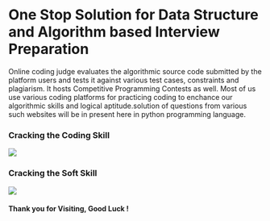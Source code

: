 # One Stop Solution for Data Structure and Algorithm based Interview Preparation

Online coding judge evaluates the algorithmic source code submitted by the platform users and tests it against various test cases, constraints and plagiarism. It hosts Competitive Programming Contests as well. Most of us use various coding platforms for practicing coding to enchance our algorithmic skills and logical aptitude.solution of questions from various such websites will be in present here in python programming language.

### Cracking the Coding Skill
![](Readme%20Image/cracking_the_coding_skills_-_v6-page-001.jpg)

### Cracking the Soft Skill
![](Readme%20Image/cracking_the_soft_skills_-_v6-page-001.jpg)

#### Thank you for Visiting, Good Luck ! 
